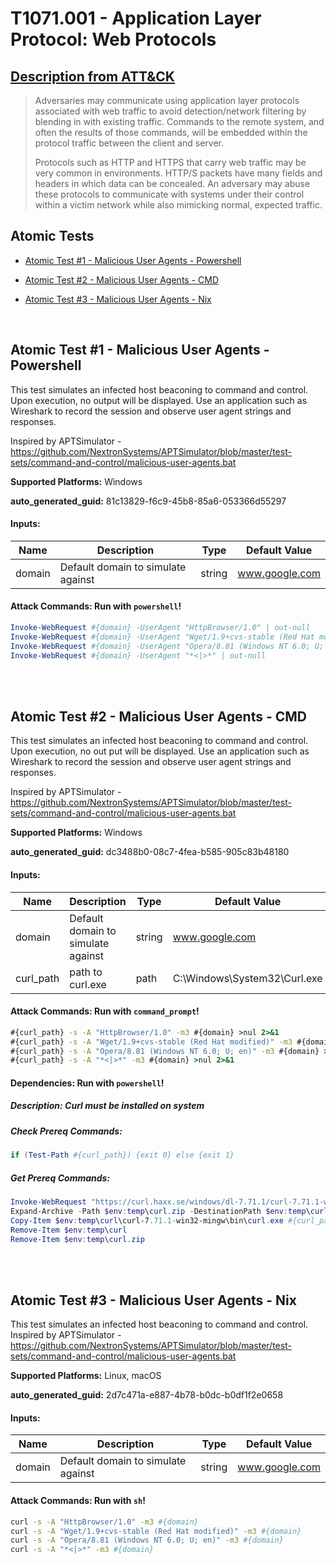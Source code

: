 # T1071.001 - Application Layer Protocol: Web Protocols
## [Description from ATT&CK](https://attack.mitre.org/techniques/T1071/001)
<blockquote>Adversaries may communicate using application layer protocols associated with web traffic to avoid detection/network filtering by blending in with existing traffic. Commands to the remote system, and often the results of those commands, will be embedded within the protocol traffic between the client and server. 

Protocols such as HTTP and HTTPS that carry web traffic may be very common in environments. HTTP/S packets have many fields and headers in which data can be concealed. An adversary may abuse these protocols to communicate with systems under their control within a victim network while also mimicking normal, expected traffic. </blockquote>

## Atomic Tests

- [Atomic Test #1 - Malicious User Agents - Powershell](#atomic-test-1---malicious-user-agents---powershell)

- [Atomic Test #2 - Malicious User Agents - CMD](#atomic-test-2---malicious-user-agents---cmd)

- [Atomic Test #3 - Malicious User Agents - Nix](#atomic-test-3---malicious-user-agents---nix)


<br/>

## Atomic Test #1 - Malicious User Agents - Powershell
This test simulates an infected host beaconing to command and control. Upon execution, no output will be displayed. 
Use an application such as Wireshark to record the session and observe user agent strings and responses.

Inspired by APTSimulator - https://github.com/NextronSystems/APTSimulator/blob/master/test-sets/command-and-control/malicious-user-agents.bat

**Supported Platforms:** Windows


**auto_generated_guid:** 81c13829-f6c9-45b8-85a6-053366d55297





#### Inputs:
| Name | Description | Type | Default Value |
|------|-------------|------|---------------|
| domain | Default domain to simulate against | string | www.google.com|


#### Attack Commands: Run with `powershell`! 


```powershell
Invoke-WebRequest #{domain} -UserAgent "HttpBrowser/1.0" | out-null
Invoke-WebRequest #{domain} -UserAgent "Wget/1.9+cvs-stable (Red Hat modified)" | out-null
Invoke-WebRequest #{domain} -UserAgent "Opera/8.81 (Windows NT 6.0; U; en)" | out-null
Invoke-WebRequest #{domain} -UserAgent "*<|>*" | out-null
```






<br/>
<br/>

## Atomic Test #2 - Malicious User Agents - CMD
This test simulates an infected host beaconing to command and control. Upon execution, no out put will be displayed. 
Use an application such as Wireshark to record the session and observe user agent strings and responses.

Inspired by APTSimulator - https://github.com/NextronSystems/APTSimulator/blob/master/test-sets/command-and-control/malicious-user-agents.bat

**Supported Platforms:** Windows


**auto_generated_guid:** dc3488b0-08c7-4fea-b585-905c83b48180





#### Inputs:
| Name | Description | Type | Default Value |
|------|-------------|------|---------------|
| domain | Default domain to simulate against | string | www.google.com|
| curl_path | path to curl.exe | path | C:&#92;Windows&#92;System32&#92;Curl.exe|


#### Attack Commands: Run with `command_prompt`! 


```cmd
#{curl_path} -s -A "HttpBrowser/1.0" -m3 #{domain} >nul 2>&1
#{curl_path} -s -A "Wget/1.9+cvs-stable (Red Hat modified)" -m3 #{domain} >nul 2>&1
#{curl_path} -s -A "Opera/8.81 (Windows NT 6.0; U; en)" -m3 #{domain} >nul 2>&1
#{curl_path} -s -A "*<|>*" -m3 #{domain} >nul 2>&1
```




#### Dependencies:  Run with `powershell`!
##### Description: Curl must be installed on system
##### Check Prereq Commands:
```powershell
if (Test-Path #{curl_path}) {exit 0} else {exit 1}
```
##### Get Prereq Commands:
```powershell
Invoke-WebRequest "https://curl.haxx.se/windows/dl-7.71.1/curl-7.71.1-win32-mingw.zip" -Outfile $env:temp\curl.zip
Expand-Archive -Path $env:temp\curl.zip -DestinationPath $env:temp\curl
Copy-Item $env:temp\curl\curl-7.71.1-win32-mingw\bin\curl.exe #{curl_path}
Remove-Item $env:temp\curl
Remove-Item $env:temp\curl.zip
```




<br/>
<br/>

## Atomic Test #3 - Malicious User Agents - Nix
This test simulates an infected host beaconing to command and control.
Inspired by APTSimulator - https://github.com/NextronSystems/APTSimulator/blob/master/test-sets/command-and-control/malicious-user-agents.bat

**Supported Platforms:** Linux, macOS


**auto_generated_guid:** 2d7c471a-e887-4b78-b0dc-b0df1f2e0658





#### Inputs:
| Name | Description | Type | Default Value |
|------|-------------|------|---------------|
| domain | Default domain to simulate against | string | www.google.com|


#### Attack Commands: Run with `sh`! 


```sh
curl -s -A "HttpBrowser/1.0" -m3 #{domain}
curl -s -A "Wget/1.9+cvs-stable (Red Hat modified)" -m3 #{domain}
curl -s -A "Opera/8.81 (Windows NT 6.0; U; en)" -m3 #{domain}
curl -s -A "*<|>*" -m3 #{domain}
```






<br/>
